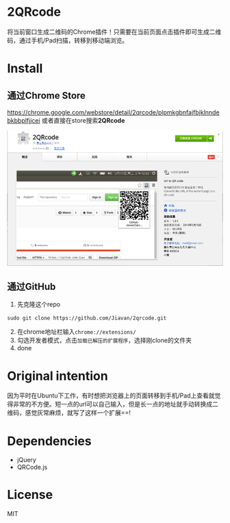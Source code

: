 # 2QRcode
将当前窗口生成二维码的Chrome插件！只需要在当前页面点击插件即可生成二维码，通过手机/Pad扫描，转移到移动端浏览。

# Install
## 通过Chrome Store
https://chrome.google.com/webstore/detail/2qrcode/plpmkgbnfajfbjklnndebkbbplfjjcei
或者直接在store搜索**2QRcode**

![doc/chrome-store.png](doc/chrome-store.png)

## 通过GitHub
1. 先克隆这个repo
```shell
sudo git clone https://github.com/Jiavan/2qrcode.git 
```
2. 在chrome地址栏输入`chrome://extensions/`
3. 勾选开发者模式，点击`加载已解压的扩展程序`，选择刚clone的文件夹
4. done

# Original intention
因为平时在Ubuntu下工作，有时想把浏览器上的页面转移到手机/Pad上查看就觉得非常的不方便。短一点的url可以自己输入，但是长一点的地址就手动转换成二维码，感觉灰常麻烦，就写了这样一个扩展==!

# Dependencies
- jQuery
- QRCode.js

# License
MIT